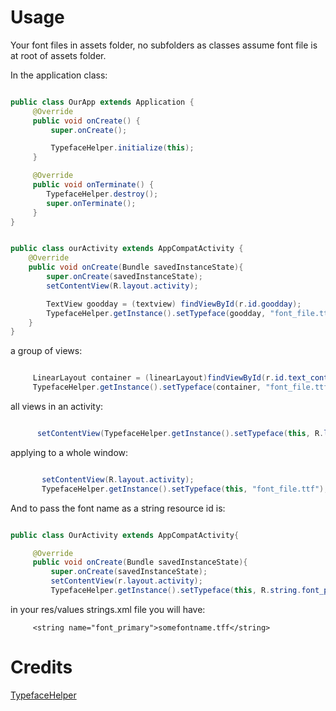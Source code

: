 
Usage
=====

Your font files in assets folder, no subfolders as classes assume font file is at root of assets folder.

In the application class:

```java

public class OurApp extends Application {
     @Override
     public void onCreate() {
         super.onCreate();

         TypefaceHelper.initialize(this);
     }

     @Override
     public void onTerminate() {
        TypefaceHelper.destroy();
        super.onTerminate();
     }
}

```

```java

public class ourActivity extends AppCompatActivity {
    @Override
    public void onCreate(Bundle savedInstanceState){
        super.onCreate(savedInstanceState);
        setContentView(R.layout.activity);

        TextView goodday = (textview) findViewById(r.id.goodday);
        TypefaceHelper.getInstance().setTypeface(goodday, "font_file.ttf");
    }
}

```

a group of views:

```java

     LinearLayout container = (linearLayout)findViewById(r.id.text_container);
     TypefaceHelper.getInstance().setTypeface(container, "font_file.ttf");

```


all views in an activity:
```java

      setContentView(TypefaceHelper.getInstance().setTypeface(this, R.layout.activity, "font_file.ttf")):

```

applying to a whole window:

```java

       setContentView(R.layout.activity);
       TypefaceHelper.getInstance().setTypeface(this, "font_file.ttf");

```

And to pass the font name as a string resource id is:

```java

public class OurActivity extends AppCompatActivity{

     @Override
     public void onCreate(Bundle savedInstanceState){
         super.onCreate(savedInstanceState);
         setContentView(r.layout.activity);
         TypefaceHelper.getInstance().setTypeface(this, R.string.font_primary);

```

in your res/values strings.xml file you will have:

```
     <string name="font_primary">somefontname.tff</string>

```




Credits
=======

[TypefaceHelper](https://github.com/Drivemode/TypefaceHelper)
